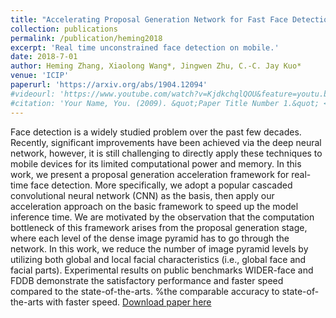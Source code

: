 ```yaml
---
title: "Accelerating Proposal Generation Network for Fast Face Detection on Mobile Devices"
collection: publications
permalink: /publication/heming2018
excerpt: 'Real time unconstrained face detection on mobile.'
date: 2018-7-01
author: Heming Zhang, Xiaolong Wang*, Jingwen Zhu, C.-C. Jay Kuo*
venue: 'ICIP'
paperurl: 'https://arxiv.org/abs/1904.12094'
#videourl: 'https://www.youtube.com/watch?v=KjdkchqlQOU&feature=youtu.be'
#citation: 'Your Name, You. (2009). &quot;Paper Title Number 1.&quot; <i>Journal 1</i>. 1(1).'
---
```

Face detection is a widely studied problem over the past few decades. Recently, significant improvements have been achieved via the deep neural network, however, it is still challenging to directly apply these techniques to mobile devices for its limited computational power and memory. In this work, we present a proposal generation acceleration framework for real-time face detection. More specifically, we adopt a popular cascaded convolutional neural network (CNN) as the basis, then apply our acceleration approach on the basic framework to speed up the model inference time. We are motivated by the observation that the computation bottleneck of this framework arises from the proposal generation stage, where each level of the dense image pyramid has to go through the network. In this work, we reduce the number of image pyramid levels by utilizing both global and local facial characteristics (i.e., global face and facial parts). Experimental results on public benchmarks WIDER-face and FDDB demonstrate the satisfactory performance and faster speed compared to the state-of-the-arts. %the comparable accuracy to state-of-the-arts with faster speed. 
[Download paper here](https://arxiv.org/pdf/1904.12094)

